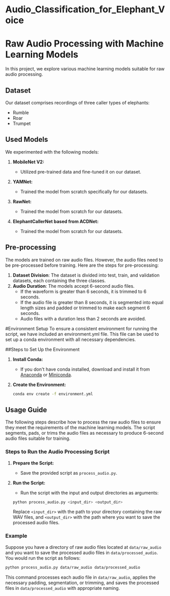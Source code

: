# Audio_Classification_for_Elephant_Voice

# Raw Audio Processing with Machine Learning Models

In this project, we explore various machine learning models suitable for raw audio processing.

## Dataset
Our dataset comprises recordings of three caller types of elephants:
- Rumble
- Roar
- Trumpet

## Used Models
We experimented with the following models:

1. **MobileNet V2:**
   - Utilized pre-trained data and fine-tuned it on our dataset.

2. **YAMNet:**
   - Trained the model from scratch specifically for our datasets.

3. **RawNet:**
   - Trained the model from scratch for our datasets.

4. **ElephantCallerNet based from ACDNet:**
   - Trained the model from scratch for our datasets.
  
## Pre-processing
The models are trained on raw audio files. However, the audio files need to be pre-processed before training. Here are the steps for pre-processing:
1.   **Dataset Division**: The dataset is divided into test, train, and validation datasets, each containing the three classes.
2.   **Audio Duration**: The models accept 6-second audio files.
      - If the waveform is greater than 6 seconds, it is trimmed to 6 seconds.
      - If the audio file is greater than 8 seconds, it is segmented into equal length sizes and padded or trimmed to make each segment 6 seconds.
      - Audio files with a duration less than 2 seconds are avoided.

#Environment Setup
To ensure a consistent environment for running the script, we have included an environment.yml file. This file can be used to set up a conda environment with all necessary dependencies.

##Steps to Set Up the Environment
1. **Install Conda:**
   - If you don't have conda installed, download and install it from [Anaconda](https://www.anaconda.com/products/distribution) or [Miniconda](https://docs.conda.io/en/latest/miniconda.html).

2. **Create the Environment:**
   ```bash
   conda env create -f environment.yml
   ```
## Usage Guide

The following steps describe how to process the raw audio files to ensure they meet the requirements of the machine learning models. The script segments, pads, or trims the audio files as necessary to produce 6-second audio files suitable for training.

### Steps to Run the Audio Processing Script

1. **Prepare the Script:**
   - Save the provided script as `process_audio.py`.

2. **Run the Script:**
   - Run the script with the input and output directories as arguments:
   ```bash
   python process_audio.py <input_dir> <output_dir>
   ```
   Replace `<input_dir>` with the path to your directory containing the raw WAV files, and `<output_dir>` with the path where you want to save the processed audio files.

### Example

Suppose you have a directory of raw audio files located at `data/raw_audio` and you want to save the processed audio files in `data/processed_audio`. You would run the script as follows:
```bash
python process_audio.py data/raw_audio data/processed_audio
```

This command processes each audio file in `data/raw_audio`, applies the necessary padding, segmentation, or trimming, and saves the processed files in `data/processed_audio` with appropriate naming.

